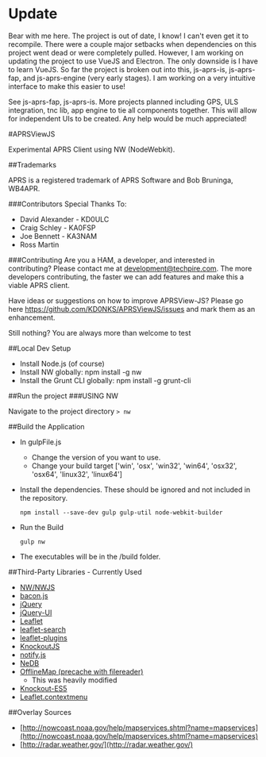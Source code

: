 # Update
Bear with me here.  The project is out of date, I know!  I can't even get it to recompile.  There were a couple major setbacks when dependencies on this project went dead or were completely pulled.  However, I am working on updating the project to use VueJS and Electron.  The only downside is I have to learn VueJS.  So far the project is broken out into this, js-aprs-is, js-aprs-fap, and js-aprs-engine (very early stages).  I am working on a very intuitive interface to make this easier to use!

See js-aprs-fap, js-aprs-is.  More projects planned including GPS, ULS integration, tnc lib, app engine to tie all components together.  This will allow for independent UIs to be created.  Any help would be much appreciated!

#APRSViewJS

Experimental APRS Client using NW (NodeWebkit).

##Trademarks

APRS is a registered trademark of APRS Software and Bob Bruninga, WB4APR.

###Contributors
Special Thanks To:
* David Alexander - KD0ULC
* Craig Schley - KA0FSP
* Joe Bennett - KA3NAM
* Ross Martin

###Contributing
Are you a HAM, a developer, and interested in contributing?  Please contact me at development@techpire.com.  The more developers contributing, the faster we can add features and make this a viable APRS client.

Have ideas or suggestions on how to improve APRSView-JS?  Please go here https://github.com/KD0NKS/APRSViewJS/issues and mark them as an enhancement.

Still nothing?  You are always more than welcome to test


##Local Dev Setup

* Install Node.js (of course)
* Install NW globally: npm install -g nw
* Install the Grunt CLI globally: npm install -g grunt-cli


##Run the project
###USING NW

Navigate to the project directory
`> nw`

##Build the Application

* In gulpFile.js
    * Change the version of you want to use.
    * Change your build target ['win', 'osx', 'win32', 'win64', 'osx32', 'osx64', 'linux32', 'linux64']
* Install the dependencies.  These should be ignored and not included in the repository.

    `npm install --save-dev gulp gulp-util node-webkit-builder`

* Run the Build
 
    `gulp nw`

* The executables will be in the /build folder.


##Third-Party Libraries - Currently Used
* [NW/NWJS](http://nwjs.io)
* [bacon.js](https://baconjs.github.io/)
* [jQuery](https://jquery.com/)
* [jQuery-UI](http://jqueryui.com/)
* [Leaflet](http://leafletjs.com/)
* [leaflet-search](https://github.com/stefanocudini/leaflet-search)
* [leaflet-plugins](https://github.com/shramov/leaflet-plugins)
* [KnockoutJS](http://knockoutjs.com/)
* [notify.js](http://notifyjs.com/)
* [NeDB](https://github.com/louischatriot/nedb)
* [OfflineMap (precache with filereader)](https://github.com/tbicr/OfflineMap/blob/master/leaflet_base64fr_precache_site/map.js#L71)
    * This was heavily modified
* [Knockout-ES5](https://github.com/SteveSanderson/knockout-es5)
* [Leaflet.contextmenu](https://github.com/aratcliffe/Leaflet.contextmenu)

##Overlay Sources
* [http://nowcoast.noaa.gov/help/mapservices.shtml?name=mapservices](http://nowcoast.noaa.gov/help/mapservices.shtml?name=mapservices)
* [http://radar.weather.gov/](http://radar.weather.gov/)
